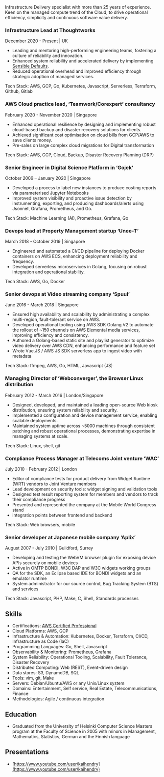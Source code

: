 Infrastructure Delivery specialist with more than 25 years of experience. Keen on the managed compute trend of the Cloud, to drive operational efficiency, simplicity and continuous software value delivery.

### Infrastructure Lead at Thoughtworks

December 2020 - Present | UK

* Leading and mentoring high-performing engineering teams, fostering a culture of reliability and innovation.
* Enhanced system reliability and accelerated delivery by implementing [Sensible Defaults](https://www.thoughtworks.com/en-gb/insights/topic/sensible-defaults).
* Reduced operational overhead and improved efficiency through strategic adoption of managed services.

Tech Stack: 
AWS, GCP, Go, Kubernetes, Javascript, Serverless, Terraform, Github, Gitlab

### AWS Cloud practice lead, ‘Teamwork/Corexpert’ consultancy

February 2020 - November 2020 | Singapore

- Enhanced operational resilience by designing and implementing robust cloud-based backup and
  disaster recovery solutions for clients.
- Achieved significant cost optimisation on cloud bills from GCP/AWS to save clients money.
- Pre-sales on large complex cloud migrations for Digital transformation

Tech Stack:
AWS, GCP, Cloud, Backup, Disaster Recovery Planning (DRP)

### Senior Engineer in Digital Science Platform in ‘Gojek’

October 2009 – January 2020 | Singapore

- Developed a process to label new instances to produce costing reports via
  parameterised Jupyter Notebooks
- Improved system visibility and proactive issue detection by instrumenting, exporting, and producing dashboards/alerts using Jsonnet, Grafana, Prometheus, and Go.

Tech Stack:
Machine Learning (AI), Prometheus, Grafana, Go

### Devops lead at Property Management startup ‘Unee-T’

March 2018 - October 2019 | Singapore

- Engineered and automated a CI/CD pipeline for deploying Docker containers on AWS ECS, enhancing deployment reliability and frequency.
- Developed serverless microservices in Golang, focusing on robust integration and operational stability.

Tech Stack:
AWS, Go, Docker

### Senior devops at Video streaming company ‘Spuul’

June 2016 - March 2018 | Singapore

- Ensured high availability and scalability by administrating a complex multi-region, fault-tolerant service on AWS.
- Developed operational tooling using AWS SDK Golang V2 to automate the rollout of ~150 channels on AWS Elemental media services, improving efficiency and consistency.
- Authored a Golang-based static site and playlist generator to optimize video delivery over AWS CDN, enhancing performance and feature set
- Wrote Vue.JS / AWS JS SDK serverless app to ingest video with metadata

Tech Stack:
ffmpeg, AWS, Go, HTML, Javascript (JS)

### Managing Director of ‘Webconverger’, the Browser Linux distribution

February 2012 - March 2016 | London/Singapore

- Designed, developed, and maintained a leading open-source Web kiosk distribution, ensuring system reliability and security.
- Implemented a configuration and device management service, enabling scalable deployments.
- Maintained system uptime across ~5000 machines through consistent patching and robust operational processes, demonstrating expertise in managing systems at scale.

Tech Stack:
Linux, shell, git

### Compliance Process Manager at Telecoms Joint venture ‘WAC’

July 2010 - February 2012 | London

- Editor of compliance tests for product delivery from Widget Runtime (WRT)
  vendors to Joint Venture members
- Lead development on security tools: widget signing and validation tools
- Designed test result reporting system for members and vendors to track their
  compliance progress
- Presented and represented the company at the Mobile World Congress stand
- integration points between frontend and backend

Tech Stack:
Web browsers, mobile

### Senior developer at Japanese mobile company ‘Aplix’

August 2007 - July 2010 | Guildford, Surrey

- Developing and testing the WebVM browser plugin for exposing device APIs
  securely on mobile devices
- Active in OMTP BONDI, W3C DAP and W3C widgets working groups
- QA for the SDK, an Eclipse based IDE for BONDI widgets and an emulator
  runtime
- System administrator for our source control, Bug Tracking System (BTS) and
  services

Tech Stack:
Javascript, PHP, Make, C, Shell, Standards processes

## Skills

- Certifications: [AWS Certified Professional](https://www.youracclaim.com/users/khendry/badges)
- Cloud Platforms: AWS, GCP
- Infrastructure & Automation: Kubernetes, Docker, Terraform, CI/CD, Infrastructure as Code (IaC)
- Programming Languages: Go, Shell, Javascript
- Observability & Monitoring: Prometheus, Grafana
- System Reliability: Operational Tooling, Scalability, Fault Tolerance, Disaster Recovery
- Distributed Computing: Web (REST), Event-driven design
- Data stores: S3, DynamoDB, SQL
- Tools: vim, git, Make
- Servers: Debian/Ubuntu/AWS or any Unix/Linux system
- Domains: Entertainment, Self service, Real Estate, Telecommunications, Finance
- Methodologies: Agile / continuous integration

## Education

- Graduated from the University of Helsinki Computer Science Masters program at
  the Faculty of Science in 2005 with minors in Management, Mathematics,
  Statistics, German and the Finnish language

## Presentations

- [https://www.youtube.com/user/kaihendry](https://www.youtube.com/user/kaihendry)
